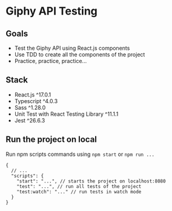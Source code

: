 # Giphy API Testing

## Goals

* Test the Giphy API using React.js components
* Use TDD to create all the components of the project
* Practice, practice, practice...

## Stack

* React.js ^17.0.1
* Typescript ^4.0.3
* Sass ^1.28.0
* Unit Test with React Testing Library ^11.1.1
* Jest ^26.6.3

## Run the project on local
Run npm scripts commands using `npm start` or `npm run ...`
```json5
{
  // ...
  "scripts": {
    "start": "...", // starts the project on localhost:8080
    "test": "...", // run all tests of the project
    "test:watch": "..." // run tests in watch mode
  }
}
```